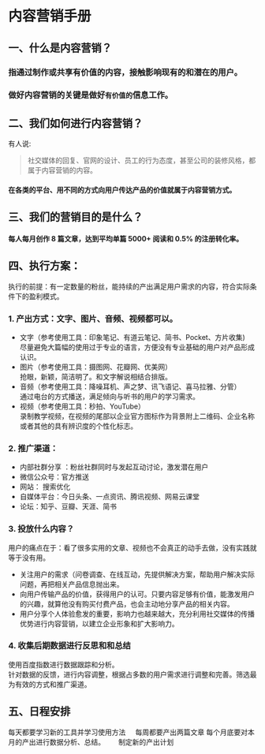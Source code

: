 # 内容营销手册
## 一、什么是内容营销？
### 指通过制作或共享有价值的内容，接触影响现有的和潜在的用户。
### 做好内容营销的关键是做好`有价值的`信息工作。
## 二、我们如何进行内容营销？
有人说:
> 社交媒体的回复、官网的设计、员工的行为态度，甚至公司的装修风格，都属于内容营销的内容。
#### 在各类的平台、用不同的方式向用户传达产品的价值就属于内容营销方式。
## 三、我们的营销目的是什么？
#### 每人每月创作 8 篇文章，达到平均单篇 5000+ 阅读和 0.5% 的注册转化率。
## 四、执行方案：
执行的前提：有一定数量的粉丝，能持续的产出满足用户需求的内容，符合实际条件下的盈利模式。
### 1. 产出方式：文字、图片、音频、视频都可以。
- 文字（参考使用工具：印象笔记、有道云笔记、简书、Pocket、方片收集)     
尽量避免大篇幅的使用过于专业的语言，方便没有专业基础的用户对产品形成认识。
- 图片（参考使用工具：摄图网、花瓣网、优美网）     
抢眼，新颖，简洁明了。和文字解说相结合排版。
- 音频（参考使用工具：降噪耳机、声之梦、讯飞语记、喜马拉雅、分管）    
通过电台的方式播送，满足倾向与听书的用户的学习需求。
- 视频（参考使用工具：秒拍、YouTube）    
录制教学视频，在视频的尾部以企业官方图标作为背景附上二维码、企业名称或者其他的具有辨识度的个性化标志。
### 2. 推广渠道：
- 内部社群分享 ：粉丝社群同时与发起互动讨论，激发潜在用户
- 微信公众号：官方推送
- 网站： 搜索优化
- 自媒体平台：今日头条、一点资讯、腾讯视频、网易云课堂
- 论坛：知乎、豆瓣、天涯、简书
### 3. 投放什么内容？
用户的痛点在于：看了很多实用的文章、视频也不会真正的动手去做，没有实践就等于没有用。
- 关注用户的需求（问卷调查、在线互动，先提供解决方案，帮助用户解决实际问题，再把相关产品信息抛出来。
- 向用户传输产品的价值，获得用户的认可。只要内容足够有价值，能激发用户的兴趣，就算他没有购买付费产品，也会主动地分享产品的相关内容。
- 用户分享个人体验愈发的重要，影响力也越来越大，充分利用社交媒体的传播优势进行内容营销，以建立企业形象和扩大影响力。
### 4. 收集后期数据进行反思和和总结     
使用百度指数进行数据跟踪和分析。     
针对数据的反馈，进行内容调整，根据占多数的用户需求进行调整和完善。筛选最为有效的方式和推广渠道。
## 五、日程安排     
每天都要学习新的工具并学习使用方法     
每周都要产出两篇文章
每个月底要对本月的产出进行数据分析、总结。      
制定新的产出计划
